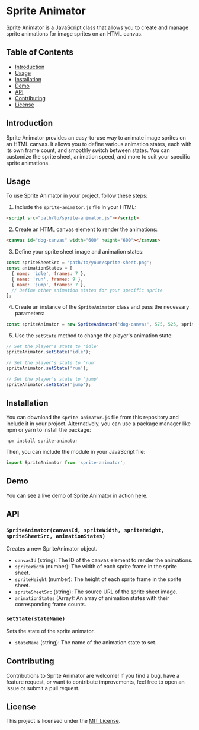 # Sprite Animator

Sprite Animator is a JavaScript class that allows you to create and manage sprite animations for image sprites on an HTML canvas.

## Table of Contents
- [Introduction](#introduction)
- [Usage](#usage)
- [Installation](#installation)
- [Demo](#demo)
- [API](#api)
- [Contributing](#contributing)
- [License](#license)

## Introduction

Sprite Animator provides an easy-to-use way to animate image sprites on an HTML canvas. It allows you to define various animation states, each with its own frame count, and smoothly switch between states. You can customize the sprite sheet, animation speed, and more to suit your specific sprite animations.

## Usage

To use Sprite Animator in your project, follow these steps:

1. Include the `sprite-animator.js` file in your HTML:

```html
<script src="path/to/sprite-animator.js"></script>
```

2. Create an HTML canvas element to render the animations:

```html
<canvas id="dog-canvas" width="600" height="600"></canvas>
```

3. Define your sprite sheet image and animation states:

```javascript
const spriteSheetSrc = 'path/to/your/sprite-sheet.png';
const animationStates = [
  { name: 'idle', frames: 7 },
  { name: 'run', frames: 9 },
  { name: 'jump', frames: 7 },
  // Define other animation states for your specific sprite
];
```

4. Create an instance of the `SpriteAnimator` class and pass the necessary parameters:

```javascript
const spriteAnimator = new SpriteAnimator('dog-canvas', 575, 525, spriteSheetSrc, animationStates);
```

5. Use the `setState` method to change the player's animation state:

```javascript
// Set the player's state to 'idle'
spriteAnimator.setState('idle');

// Set the player's state to 'run'
spriteAnimator.setState('run');

// Set the player's state to 'jump'
spriteAnimator.setState('jump');
```

## Installation

You can download the `sprite-animator.js` file from this repository and include it in your project. Alternatively, you can use a package manager like npm or yarn to install the package:

```
npm install sprite-animator
```

Then, you can include the module in your JavaScript file:

```javascript
import SpriteAnimator from 'sprite-animator';
```

## Demo

You can see a live demo of Sprite Animator in action [here](https://dfsdanimaulana.github.io/sprite-animation/).

## API

### `SpriteAnimator(canvasId, spriteWidth, spriteHeight, spriteSheetSrc, animationStates)`

Creates a new SpriteAnimator object.

- `canvasId` (string): The ID of the canvas element to render the animations.
- `spriteWidth` (number): The width of each sprite frame in the sprite sheet.
- `spriteHeight` (number): The height of each sprite frame in the sprite sheet.
- `spriteSheetSrc` (string): The source URL of the sprite sheet image.
- `animationStates` (Array): An array of animation states with their corresponding frame counts.

### `setState(stateName)`

Sets the state of the sprite animator.

- `stateName` (string): The name of the animation state to set.

## Contributing

Contributions to Sprite Animator are welcome! If you find a bug, have a feature request, or want to contribute improvements, feel free to open an issue or submit a pull request.

## License

This project is licensed under the [MIT License](link-to-license).
